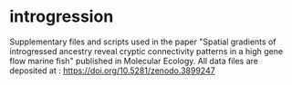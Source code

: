 # introgression
Supplementary files and scripts used in the paper "Spatial gradients of introgressed ancestry reveal cryptic connectivity patterns in a high gene flow marine fish" published in Molecular Ecology.
All data files are deposited at :  https://doi.org/10.5281/zenodo.3899247
